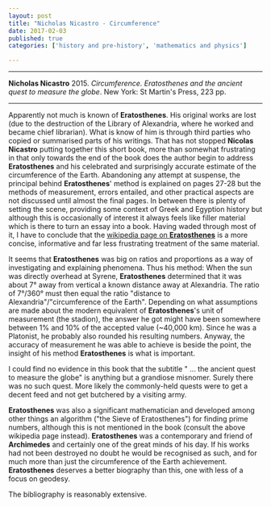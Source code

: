 ```yaml
---
layout: post
title: "Nicholas Nicastro - Circumference"
date: 2017-02-03
published: true
categories: ['history and pre-history', 'mathematics and physics']

---
```



***
<b>Nicholas Nicastro</b> 2015. _Circumference. Eratosthenes and the ancient quest to measure the globe_. New York: St Martin's Press, 223 pp.

***


Apparently not much is known of **Eratosthenes**. His original works are lost (due to the destruction of the Library of Alexandria, where he worked and became chief librarian). What is know of him is through third parties who copied or summarised parts of his writings.  That has not stopped **Nicolas Nicastro** putting together this short  book, more than somewhat frustrating in that only towards the end of the book does the author begin to address **Eratosthenes** and his celebrated and surprisingly accurate estimate of the circumference of the Earth.  Abandoning any attempt at suspense, the principal behind **Eratosthenes**' method is explained on pages 27-28 but the methods of measurement, errors entailed, and other practical aspects are not discussed until almost the final pages.  In between there is plenty of setting the scene, providing some context of Greek and Egyption history but although this is occasionally of interest it always feels like filler material which is there to turn an essay into a book.   Having waded through most of it, I have to conclude that the [wikipedia page on **Eratosthenes**](https://en.wikipedia.org/wiki/Eratosthenes)  is a more concise, informative and far less frustrating treatment of the same material.

It seems that **Eratosthenes** was big on ratios and proportions as a way of investigating and explaining phenomena.  Thus his method: When the sun was directly overhead at Syrene,  **Eratosthenes** determined that it was about 7° away from vertical a known distance away at Alexandria. The ratio of 7°/360° must then equal the ratio "distance to Alexandria"/"circumference of the Earth". Depending on what assumptions are made about the modern equivalent of **Eratosthenes**'s unit of measurement (the stadion), the answer he got might have been somewhere between 1% and 10% of the accepted value (~40,000 km).  Since he was a Platonist, he probably also rounded his resulting numbers. Anyway, the accuracy of measurement he was able to achieve is beside the point, the insight of his method **Eratosthenes** is what is important.

I could find no evidence in this book that the subtitle " ... the ancient quest to measure the globe" is anything but a grandiose misnomer.  Surely there was no such quest.  More likely the commonly-held quests were to get a decent feed and not get butchered by a visiting army.       

**Eratosthenes** was also a significant mathematician and developed among other things an algorithm ("the Sieve of Eratosthenes") for finding prime numbers, although this is not mentioned in the book (consult the above wikipedia page instead).  **Eratosthenes** was a contemporary and friend of **Archimedes** and certainly one of the great minds of his day.  If his works had not been destroyed no doubt he would be recognised as such, and for much more than just the circumference of the Earth achievement.  **Eratosthenes** deserves a better biography than this, one with less of a focus on geodesy.

The bibliography is reasonably extensive.


